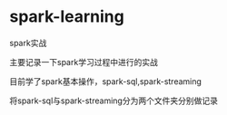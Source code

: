# spark-learning
spark实战

主要记录一下spark学习过程中进行的实战

目前学了spark基本操作，spark-sql,spark-streaming

将spark-sql与spark-streaming分为两个文件夹分别做记录
